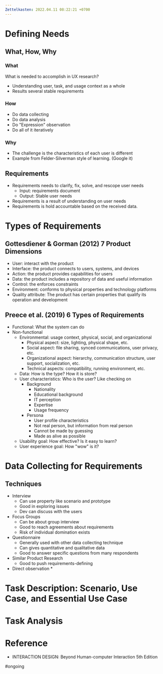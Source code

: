 ```yaml
---
Zettelkasten: 2022.04.11 08:22:21 +0700
---
```

# Defining Needs
## What, How, Why
### What
What is needed to accomplish in UX research?
* Understanding user, task, and usage context as a whole
* Results several stable requirements

### How
* Do data collecting
* Do data analysis
* Do "Expression" observation
* Do all of it iteratively 

### Why
* The challenge is the characteristics of each user is different
* Example from Felder-Silverman style of learning. (Google it)

## Requirements
* Requirements needs to clarify, fix, solve, and rescope user needs
	* Input: requirements document
	* Output: Stable user needs
* Requirements is a result of understanding on user needs
* Requirements is hold accountable based on the received data.

# Types of Requirements
##  Gottesdiener & Gorman (2012) 7 Product Dimensions
* User: interact with the product
* Interface: the product connects to users, systems, and devices
* Action: the product provides capabilities for users
* Data: the product includes a repository of data and useful information
* Control: the enforces constraints
* Environment: conforms to physical properties and technology platforms
* Quality attribute: The product has certain properties that qualify its operation and development

## Preece et al. (2019) 6 Types of Requirements
* Functional: What the system can do
* Non-functional
	* Environmental: usage context, physical, social, and organizational
		* Physical aspect: size, lighting, physical shape, etc.
		* Social aspect: file sharing, synced communications, user privacy, etc.
		* Organizational aspect: hierarchy, communication structure, user support, socialization, etc.
		* Technical aspects: compatibility, running environment, etc.
	* Data: How is the type? How it is store?
	* User characteristics: Who is the user? Like checking on
		* Background
			* Nationality
			* Educational background
			* IT perception
			* Expertise
			* Usage frequency
		* Persona
			* User profile characteristics
			* Not real person, but information from real person
			* Cannot be made by guessing
			* Made as alive as possible
	* Usability goal: How effective? Is it easy to learn?
	* User experience goal: How "wow" is it?

# Data Collecting for Requirements
## Techniques
* Interview
	* Can use property like scenario and prototype
	* Good in exploring issues
	* Dev can discuss with the users
* Focus Groups
	* Can be about group interview
	* Good to reach agreements about requirements
	* Risk of individual domination exists
* Questionnaire
	* Generally used with other data collecting technique
	* Can gives quantitative and qualitative data
	* Good to answer specific questions from many respondents
* Similar Product Research
	* Good to push requirements-defining
* Direct observation
	* 
# Task Description: Scenario, Use Case, and Essential Use Case
# Task Analysis

# Reference
* INTERACTION DESIGN: Beyond Human-computer Interaction 5th Edition

#ongoing 
